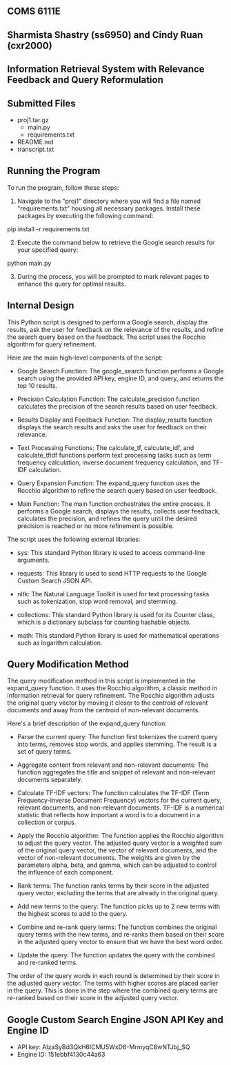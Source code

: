 ## COMS 6111E
## Sharmista Shastry (ss6950) and Cindy Ruan (cxr2000)
## Information Retrieval System with Relevance Feedback and Query Reformulation

## Submitted Files

- proj1.tar.gz
    - main.py
    - requirements.txt
- README.md
- transcript.txt

## Running the Program

To run the program, follow these steps:

1. Navigate to the "proj1" directory where you will find a file named "requirements.txt" housing all necessary packages. Install these packages by executing the following command:

pip install -r requirements.txt

2. Execute the command below to retrieve the Google search results for your specified query:

python main.py <google api key> <google engine id> <precision> <query>

3. During the process, you will be prompted to mark relevant pages to enhance the query for optimal results.

## Internal Design

This Python script is designed to perform a Google search, display the results, ask the user for feedback on the relevance of the results, and refine the search query based on the feedback. The script uses the Rocchio algorithm for query refinement.

Here are the main high-level components of the script:

- Google Search Function: The google_search function performs a Google search using the provided API key, engine ID, and query, and returns the top 10 results.

- Precision Calculation Function: The calculate_precision function calculates the precision of the search results based on user feedback.

- Results Display and Feedback Function: The display_results function displays the search results and asks the user for feedback on their relevance.

- Text Processing Functions: The calculate_tf, calculate_idf, and calculate_tfidf functions perform text processing tasks such as term frequency calculation, inverse document frequency calculation, and TF-IDF calculation.

- Query Expansion Function: The expand_query function uses the Rocchio algorithm to refine the search query based on user feedback.

- Main Function: The main function orchestrates the entire process. It performs a Google search, displays the results, collects user feedback, calculates the precision, and refines the query until the desired precision is reached or no more refinement is possible.

The script uses the following external libraries:

- sys: This standard Python library is used to access command-line arguments.

- requests: This library is used to send HTTP requests to the Google Custom Search JSON API.

- nltk: The Natural Language Toolkit is used for text processing tasks such as tokenization, stop word removal, and stemming.

- collections: This standard Python library is used for its Counter class, which is a dictionary subclass for counting hashable objects.

- math: This standard Python library is used for mathematical operations such as logarithm calculation.

## Query Modification Method

The query modification method in this script is implemented in the expand_query function. It uses the Rocchio algorithm, a classic method in information retrieval for query refinement. The Rocchio algorithm adjusts the original query vector by moving it closer to the centroid of relevant documents and away from the centroid of non-relevant documents.

Here's a brief description of the expand_query function:

- Parse the current query: The function first tokenizes the current query into terms, removes stop words, and applies stemming. The result is a set of query terms.

- Aggregate content from relevant and non-relevant documents: The function aggregates the title and snippet of relevant and non-relevant documents separately.

- Calculate TF-IDF vectors: The function calculates the TF-IDF (Term Frequency-Inverse Document Frequency) vectors for the current query, relevant documents, and non-relevant documents. TF-IDF is a numerical statistic that reflects how important a word is to a document in a collection or corpus.

- Apply the Rocchio algorithm: The function applies the Rocchio algorithm to adjust the query vector. The adjusted query vector is a weighted sum of the original query vector, the vector of relevant documents, and the vector of non-relevant documents. The weights are given by the parameters alpha, beta, and gamma, which can be adjusted to control the influence of each component.

- Rank terms: The function ranks terms by their score in the adjusted query vector, excluding the terms that are already in the original query.

- Add new terms to the query: The function picks up to 2 new terms with the highest scores to add to the query.

- Combine and re-rank query terms: The function combines the original query terms with the new terms, and re-ranks them based on their score in the adjusted query vector to ensure that we have the best word order.

- Update the query: The function updates the query with the combined and re-ranked terms.

The order of the query words in each round is determined by their score in the adjusted query vector. The terms with higher scores are placed earlier in the query. This is done in the step where the combined query terms are re-ranked based on their score in the adjusted query vector.

## Google Custom Search Engine JSON API Key and Engine ID

- API key: AIzaSyBd3QkH6ICMU5WxD6-MrmyqC8wNTJbj_SQ
- Engine ID: 151ebbf4130c44a63